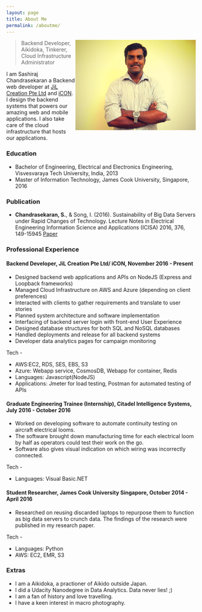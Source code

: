 ```yaml
---
layout: page
title: About Me
permalink: /aboutme/
---
```



<p class="full-width no-margin"><img src="/images/profile.jpg" alt="LQ" style="width:20rem;height:15rem;" align="right"/></p>

<blockquote class="full-width"><p>Backend Developer, Aikidoka, Tinkerer, Cloud Infrastructure Administrator</p></blockquote>


I am Sashiraj Chandrasekaran a Backend web developer at [JiL Creation Pte Ltd](http://www.jilcreation.com/) and [iCON](http://iconph.net/). I design the backend systems that powers our amazing web and mobile applications. I also take care of the cloud infrastructure that hosts our applications.

### Education
* Bachelor of Engineering, Electrical and Electronics Engineering, Visvesvaraya Tech University, India, 2013
* Master of Information Technology, James Cook University, Singapore, 2016


### Publication
* **Chandrasekaran, S.**, & Song, I. (2016). Sustainability of Big Data Servers under Rapid Changes of
Technology. Lecture Notes in Electrical Engineering Information Science and Applications (ICISA)
2016, 376, 149-15945  [Paper](https://link.springer.com/chapter/10.1007/978-981-10-0557-2_15)


### Professional Experience

#### Backend Developer, JiL Creation Pte Ltd/ iCON, November 2016 - Present
* Designed backend web applications and APIs on NodeJS (Express and Loopback frameworks)
* Managed Cloud Infrastructure on AWS and Azure (depending on client preferences)
* Interacted with clients to gather requirements and translate to user stories
* Planned system architecture and software implementation
* Interfacing of backend server login with front-end User Experience
* Designed database structures for both SQL and NoSQL databases
* Handled deployments and release for all backend systems
* Developer data analytics pages for campaign monitoring

Tech - 
* AWS:EC2, RDS, SES, EBS, S3
* Azure: Webapp service, CosmosDB, Webapp for container, Redis
* Languages: Javascript(NodeJS)
* Applications: Jmeter for load testing, Postman for automated testing of APIs


#### Graduate Engineering Trainee (Internship), Citadel Intelligence Systems, July 2016 - October 2016
* Worked on developing software to automate continuity testing on aircraft electrical looms.
* The software brought down manufacturing time for each electrical loom by half as operators could test their work on the go.
* Software also gives visual indication on which wiring was incorrectly connected.

Tech - 
* Languages: Visual Basic.NET


#### Student Researcher, James Cook University Singapore, October 2014 - April 2016
* Researched on reusing discarded laptops to repurpose them to function as big data servers to crunch data. The findings of the research were published in my research paper.

Tech - 
* Languages: Python
* AWS: EC2, EMR, S3

### Extras
* I am a Aikidoka, a practioner of Aikido outside Japan.
* I did a Udacity Nanodegree in Data Analytics. Data never lies! ;)
* I am a fan of history and love travelling.
* I have a keen interest in macro photography.

